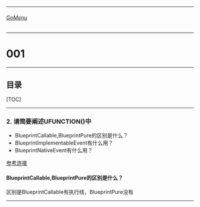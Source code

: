 

___________________________________________________________________________________________
###### [GoMenu](../UE_InterviewQuestions.md)
___________________________________________________________________________________________
# 001


___________________________________________________________________________________________


## 目录

[TOC]

------

### 2. 请简要阐述UFUNCTION()中

- BlueprintCallable,BlueprintPure的区别是什么？
- BlueprintImplementableEvent有什么用？
- BlueprintNativeEvent有什么用？

[参考连接](https://www.tomlooman.com/unreal-engine-ufunction-specifiers/)

#### BlueprintCallable,BlueprintPure的区别是什么？

区别是BlueprintCallable有执行线，BlueprintPure没有



------
